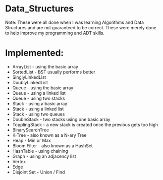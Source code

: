 Data_Structures
===============
Note: These were all done when I was learning Algorithms and Data Structures and are not guaranteed to be correct. These were merely done to help improve my programming and ADT skills. 

Implemented:
============
* ArrayList - using the basic array
* SortedList - BST usually performs better
* SinglyLinkedList
* DoublyLinkedList
* Queue - using the basic array
* Queue - using a linked list
* Queue - using two stacks
* Stack - using a basic array
* Stack - using a linked list
* Stack - using two queues
* DoubleStack - two stacks using one basic array
* TopplingStack - a new stack is created once the previous gets too high
* BinarySearchTree
* K-Tree - also known as a N-ary Tree
* Heap - Min or Max
* Bloom Filter - also known as a HashSet
* HashTable - using chaining
* Graph - using an adjacency list
*   Vertex
*   Edge
* Disjoint Set - Union / Find
